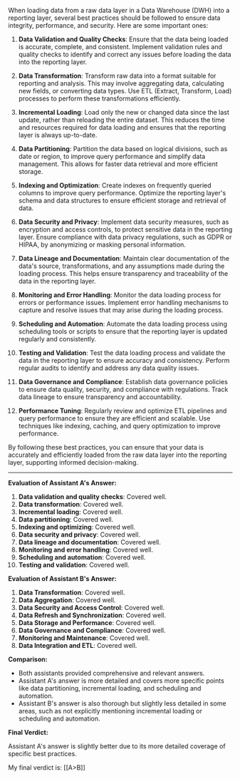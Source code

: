 
When loading data from a raw data layer in a Data Warehouse (DWH) into a reporting layer, several best practices should be followed to ensure data integrity, performance, and security. Here are some important ones:

1. **Data Validation and Quality Checks**: Ensure that the data being loaded is accurate, complete, and consistent. Implement validation rules and quality checks to identify and correct any issues before loading the data into the reporting layer.

2. **Data Transformation**: Transform raw data into a format suitable for reporting and analysis. This may involve aggregating data, calculating new fields, or converting data types. Use ETL (Extract, Transform, Load) processes to perform these transformations efficiently.

3. **Incremental Loading**: Load only the new or changed data since the last update, rather than reloading the entire dataset. This reduces the time and resources required for data loading and ensures that the reporting layer is always up-to-date.

4. **Data Partitioning**: Partition the data based on logical divisions, such as date or region, to improve query performance and simplify data management. This allows for faster data retrieval and more efficient storage.

5. **Indexing and Optimization**: Create indexes on frequently queried columns to improve query performance. Optimize the reporting layer's schema and data structures to ensure efficient storage and retrieval of data.

6. **Data Security and Privacy**: Implement data security measures, such as encryption and access controls, to protect sensitive data in the reporting layer. Ensure compliance with data privacy regulations, such as GDPR or HIPAA, by anonymizing or masking personal information.

7. **Data Lineage and Documentation**: Maintain clear documentation of the data's source, transformations, and any assumptions made during the loading process. This helps ensure transparency and traceability of the data in the reporting layer.

8. **Monitoring and Error Handling**: Monitor the data loading process for errors or performance issues. Implement error handling mechanisms to capture and resolve issues that may arise during the loading process.

9. **Scheduling and Automation**: Automate the data loading process using scheduling tools or scripts to ensure that the reporting layer is updated regularly and consistently.

10. **Testing and Validation**: Test the data loading process and validate the data in the reporting layer to ensure accuracy and consistency. Perform regular audits to identify and address any data quality issues.

11. **Data Governance and Compliance**: Establish data governance policies to ensure data quality, security, and compliance with regulations. Track data lineage to ensure transparency and accountability.

12. **Performance Tuning**: Regularly review and optimize ETL pipelines and query performance to ensure they are efficient and scalable. Use techniques like indexing, caching, and query optimization to improve performance.

By following these best practices, you can ensure that your data is accurately and efficiently loaded from the raw data layer into the reporting layer, supporting informed decision-making.

---

**Evaluation of Assistant A's Answer:**

1. **Data validation and quality checks**: Covered well.
2. **Data transformation**: Covered well.
3. **Incremental loading**: Covered well.
4. **Data partitioning**: Covered well.
5. **Indexing and optimizing**: Covered well.
6. **Data security and privacy**: Covered well.
7. **Data lineage and documentation**: Covered well.
8. **Monitoring and error handling**: Covered well.
9. **Scheduling and automation**: Covered well.
10. **Testing and validation**: Covered well.

**Evaluation of Assistant B's Answer:**

1. **Data Transformation**: Covered well.
2. **Data Aggregation**: Covered well.
3. **Data Security and Access Control**: Covered well.
4. **Data Refresh and Synchronization**: Covered well.
5. **Data Storage and Performance**: Covered well.
6. **Data Governance and Compliance**: Covered well.
7. **Monitoring and Maintenance**: Covered well.
8. **Data Integration and ETL**: Covered well.

**Comparison:**

- Both assistants provided comprehensive and relevant answers.
- Assistant A's answer is more detailed and covers more specific points like data partitioning, incremental loading, and scheduling and automation.
- Assistant B's answer is also thorough but slightly less detailed in some areas, such as not explicitly mentioning incremental loading or scheduling and automation.

**Final Verdict:**

Assistant A's answer is slightly better due to its more detailed coverage of specific best practices.

My final verdict is: [[A>B]]
